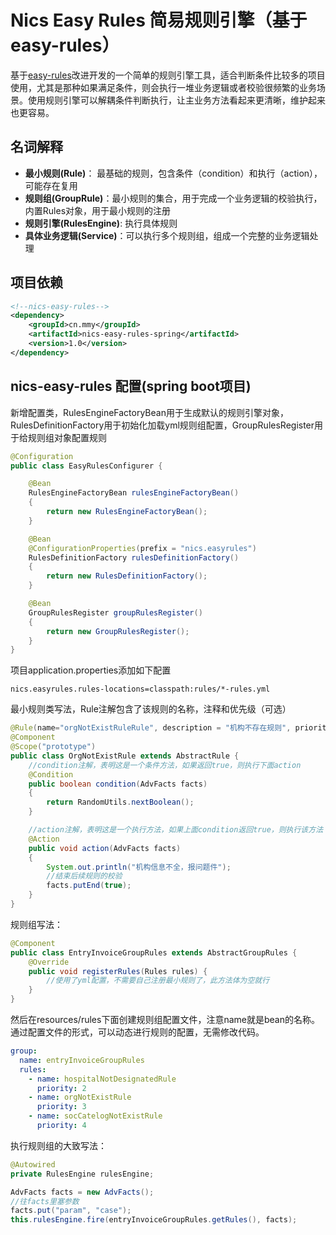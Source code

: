 # Nics Easy Rules  简易规则引擎（基于easy-rules）
基于[easy-rules](https://github.com/j-easy/easy-rules)改进开发的一个简单的规则引擎工具，适合判断条件比较多的项目使用，尤其是那种如果满足条件，则会执行一堆业务逻辑或者校验很频繁的业务场景。使用规则引擎可以解耦条件判断执行，让主业务方法看起来更清晰，维护起来也更容易。

## 名词解释
- **最小规则(Rule)**： 最基础的规则，包含条件（condition）和执行（action），可能存在复用
- **规则组(GroupRule)**：最小规则的集合，用于完成一个业务逻辑的校验执行，内置Rules对象，用于最小规则的注册
- **规则引擎(RulesEngine)**: 执行具体规则
- **具体业务逻辑(Service)**：可以执行多个规则组，组成一个完整的业务逻辑处理

## 项目依赖
```xml
<!--nics-easy-rules-->
<dependency>
    <groupId>cn.mmy</groupId>
    <artifactId>nics-easy-rules-spring</artifactId>
    <version>1.0</version>
</dependency>
```
## nics-easy-rules 配置(spring boot项目)
新增配置类，RulesEngineFactoryBean用于生成默认的规则引擎对象，RulesDefinitionFactory用于初始化加载yml规则组配置，GroupRulesRegister用于给规则组对象配置规则
```java
@Configuration
public class EasyRulesConfigurer {

    @Bean
    RulesEngineFactoryBean rulesEngineFactoryBean()
    {
        return new RulesEngineFactoryBean();
    }

    @Bean
    @ConfigurationProperties(prefix = "nics.easyrules")
    RulesDefinitionFactory rulesDefinitionFactory()
    {
        return new RulesDefinitionFactory();
    }

    @Bean
    GroupRulesRegister groupRulesRegister()
    {
        return new GroupRulesRegister();
    }
}
```
项目application.properties添加如下配置
```properties
nics.easyrules.rules-locations=classpath:rules/*-rules.yml
```
最小规则类写法，Rule注解包含了该规则的名称，注释和优先级（可选）
```java
@Rule(name="orgNotExistRuleRule", description = "机构不存在规则", priority = 1020)
@Component
@Scope("prototype")
public class OrgNotExistRule extends AbstractRule {
    //condition注解，表明这是一个条件方法，如果返回true，则执行下面action
    @Condition
    public boolean condition(AdvFacts facts)
    {
        return RandomUtils.nextBoolean();
    }

    //action注解，表明这是一个执行方法，如果上面condition返回true，则执行该方法
    @Action
    public void action(AdvFacts facts)
    {
        System.out.println("机构信息不全，报问题件");
        //结束后续规则的校验
        facts.putEnd(true);
    }
}
```
规则组写法：
```java
@Component
public class EntryInvoiceGroupRules extends AbstractGroupRules {
    @Override
    public void registerRules(Rules rules) {
        //使用了yml配置，不需要自己注册最小规则了，此方法体为空就行
    }
}
```
然后在resources/rules下面创建规则组配置文件，注意name就是bean的名称。通过配置文件的形式，可以动态进行规则的配置，无需修改代码。
```yaml
group:
  name: entryInvoiceGroupRules
  rules:
    - name: hospitalNotDesignatedRule
      priority: 2
    - name: orgNotExistRule
      priority: 3
    - name: socCatelogNotExistRule
      priority: 4
```
执行规则组的大致写法：
```java
@Autowired
private RulesEngine rulesEngine;

AdvFacts facts = new AdvFacts();
//往facts里塞参数
facts.put("param", "case");
this.rulesEngine.fire(entryInvoiceGroupRules.getRules(), facts);
```